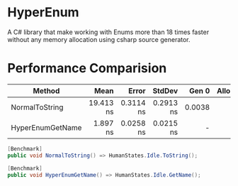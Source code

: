 # HyperEnum
A C# library that make working with Enums more than 18 times faster without any memory allocation using csharp source generator. 

# Performance Comparision

|           Method |      Mean |     Error |    StdDev |  Gen 0 | Allocated |
|----------------- |----------:|----------:|----------:|-------:|----------:|
|   NormalToString | 19.413 ns | 0.3114 ns | 0.2913 ns | 0.0038 |      24 B |
| HyperEnumGetName |  1.897 ns | 0.0258 ns | 0.0215 ns |      - |         - |

```c#
[Benchmark]
public void NormalToString() => HumanStates.Idle.ToString();

[Benchmark]
public void HyperEnumGetName() => HumanStates.Idle.GetName();
```


